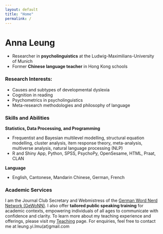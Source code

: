 ```yaml
---
layout: default
title: "Home"
permalink: /
---
```


# Anna Leung
- Researcher in **psycholinguistics** at the Ludwig-Maximilians-University of Munich
- Former **Chinese language teacher** in Hong Kong schools

### Research Interests:
- Causes and subtypes of developmental dyslexia
- Cognition in reading
- Psychometrics in psycholinguistics
- Meta-research methodologies and philosophy of language

### Skills and Abilities
**Statistics, Data Processing, and Programming**
- Frequentist and Bayesian multilevel modelling, structural equation modelling, cluster analysis, item response theory, meta-analysis, multiverse analysis, natural language processing (NLP)
- R and Shiny App, Python, SPSS, PsychoPy, OpenSesame, HTML, Praat, CLAN

**Language**
- English, Cantonese, Mandarin Chinese, German, French

### Academic Services
I am the Journal Club Secretary and Webmistress of the [German Word Nerd Network (GeWoNN)](https://sites.google.com/view/gewonn/home). I also offer **tailored public speaking training** for academic contexts, empowering individuals of all ages to communicate with confidence and clarity. To learn more about my teaching experience and offerings, please visit my [Teaching](https://msleungyi.github.io/mywebsite/teaching/) page. For enquiries, feel free to contact me at leung.yi.lmu(at)gmail.com
